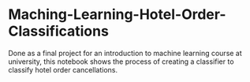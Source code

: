 # Maching-Learning-Hotel-Order-Classifications
Done as a final project for an introduction to machine learning course at university, this notebook shows the process of creating a classifier to classify hotel order cancellations.
